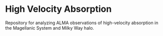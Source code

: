 # High Velocity Absorption

Repository for analyzing ALMA observations of high-velocity absorption in the Magellanic System and Milky Way halo. 
